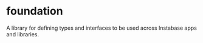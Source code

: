# foundation
A library for defining types and interfaces to be used across Instabase apps and libraries.
